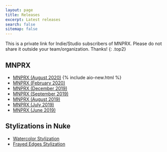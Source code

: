 ```yaml
---
layout: page
title: Releases
excerpt: Latest releases
search: false
sitemap: false
---
```


This is a private link for Indie/Studio subscribers of MNPRX. Please do not share it outside your team/organization. Thanks!
{: .top2}

## MNPRX
* [MNPRX (August 2020)](https://www.notion.so/artineering/August-2020-1723a56c32ff4270b82de27d8467c6f2) {% include aio-new.html %}
* [MNPRX (February 2020)](https://www.notion.so/artineering/February-2020-8d7b7f0387b74cddb6947be699ec479a)
* [MNPRX (December 2019)](https://www.notion.so/artineering/December-2019-090847c31a62463ca79978c0b91c655b)
* [MNPRX (September 2019)](https://www.notion.so/artineering/September-2019-faa8c45ae85a43459a0e8e3d41d75f72)
* [MNPRX (August 2019)](https://www.notion.so/artineering/August-2019-4a9a0839bf3c475f8eec36afb55f5911)
* [MNPRX (July 2019)](https://www.notion.so/artineering/July-2019-352afe1c55a04b228a322a2a495a780b)
* [MNPRX (June 2019)](https://www.notion.so/artineering/June-2019-53fb39b14ac54e66b0ec297ee5c36738)

## Stylizations in Nuke
* [Watercolor Stylization](https://www.notion.so/artineering/Watercolor-in-Nuke-4074efd3989d4fdc8fd9e7c5b2422988)
* [Frayed Edges Stylization](https://www.notion.so/artineering/Frayed-edges-in-Nuke-f137362d907b46a2989772ad40fb5817)
